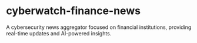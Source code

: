 # cyberwatch-finance-news
A cybersecurity news aggregator focused on financial institutions, providing real-time updates and AI-powered insights.
